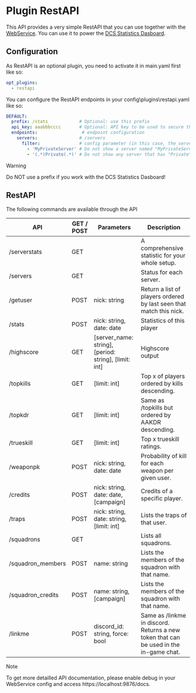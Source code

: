 # Plugin RestAPI
This API provides a very simple RestAPI that you can use together with the [WebService](../../services/webservice/README.md).
You can use it to power the [DCS Statistics Dasboard](https://github.com/Penfold-88/DCS-Statistics-Dashboard).

## Configuration
As RestAPI is an optional plugin, you need to activate it in main.yaml first like so:
```yaml
opt_plugins:
  - restapi
```

You can configure the RestAPI endpoints in your config\plugins\restapi.yaml like so:
```yaml
DEFAULT:
  prefix: /stats            # Optional: use this prefix
  api_key: aaabbbcccc       # Optional: API key to be used to secure the API
  endpoints:                 # endpoint configuration
    servers:                # /servers
      filter:               # config parameter (in this case, the server filter list)
        - 'MyPrivateServer' # Do not show a server named "MyPrivateServer"
        - '(.*)Private(.*)' # Do not show any server that has "Private" in its name 
```

> [!WARNING]
> Do NOT use a prefix if you work with the DCS Statistics Dasboard!

## RestAPI
The following commands are available through the API

| API               | GET / POST | Parameters                                            | Description                                                                           |
|-------------------|------------|-------------------------------------------------------|---------------------------------------------------------------------------------------|
| /serverstats      | GET        |                                                       | A comprehensive statistic for your whole setup.                                       |
| /servers          | GET        |                                                       | Status for each server.                                                               |
| /getuser          | POST       | nick: string                                          | Return a list of players ordered by last seen that match this nick.                   |
| /stats            | POST       | nick: string, date: date                              | Statistics of this player                                                             |
| /highscore        | GET        | [server_name: string], [period: string], [limit: int] | Highscore output                                                                      |
| /topkills         | GET        | [limit: int]                                          | Top x of players ordered by kills descending.                                         |
| /topkdr           | GET        | [limit: int]                                          | Same as /topkills but ordered by AAKDR descending.                                    |
| /trueskill        | GET        | [limit: int]                                          | Top x trueskill ratings.                                                              |
| /weaponpk         | POST       | nick: string, date: date                              | Probability of kill for each weapon per given user.                                   |
| /credits          | POST       | nick: string, date: date, [campaign]                  | Credits of a specific player.                                                         |
| /traps            | POST       | nick: string, date: string, [limit: int]              | Lists the traps of that user.                                                         |
| /squadrons        | GET        |                                                       | Lists all squadrons.                                                                  |
| /squadron_members | POST       | name: string                                          | Lists the members of the squadron with that name.                                     |
| /squadron_credits | POST       | name: string, [campaign]                              | Lists the members of the squadron with that name.                                     |
| /linkme           | POST       | discord_id: string, force: bool                       | Same as /linkme in discord. Returns a new token that can be used in the in-game chat. |

> [!NOTE]
> To get more detailled API documentation, please enable debug in your WebService config and 
> access https://localhost:9876/docs.
